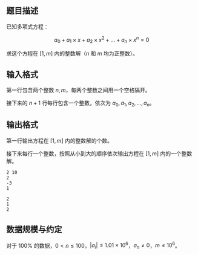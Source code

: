 ## 题目描述

已知多项式方程：

$$
a_0+a_1 \times x+a_2 \times x^2+...+a_n \times x^n=0
$$

求这个方程在 $[1,m]$ 内的整数解（$n$ 和 $m$ 均为正整数）。

## 输入格式

第一行包含两个整数 $n,m$，每两个整数之间用一个空格隔开。

接下来的 $n+1$ 行每行包含一个整数，依次为 $a_0,a_1,a_2,\dots,a_n$。

## 输出格式

第一行输出方程在 $[1,m]$ 内的整数解的个数。

接下来每行一个整数，按照从小到大的顺序依次输出方程在 $[1,m]$ 内的一个整数解。

```input1
2 10
2
-3
1
```

```output1
2
1
2
```

## 数据规模与约定

对于 $100\%$ 的数据，$0 < n \le 100$，$|a_i| \le 1.01 \times 10^6$，$a_n \ne 0$，$m \le 10^6$。

